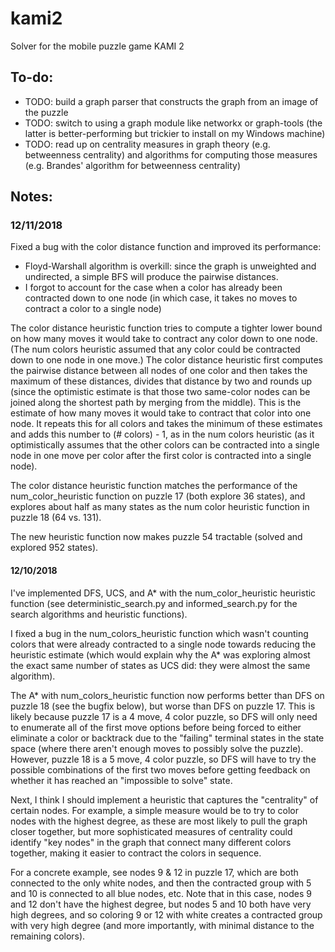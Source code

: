 # kami2
Solver for the mobile puzzle game KAMI 2

## To-do:
- TODO: build a graph parser that constructs the graph from an image of the puzzle
- TODO: switch to using a graph module like networkx or graph-tools (the latter
is better-performing but trickier to install on my Windows machine)
- TODO: read up on centrality measures in graph theory (e.g. betweenness
centrality) and algorithms for computing those measures (e.g. Brandes' algorithm
for betweenness centrality)


## Notes:

### 12/11/2018
Fixed a bug with the color distance function and improved its performance:
- Floyd-Warshall algorithm is overkill: since the graph is unweighted and
undirected, a simple BFS will produce the pairwise distances.
- I forgot to account for the case when a color has already been contracted down
to one node (in which case, it takes no moves to contract a color to a single
node)

The color distance heuristic function tries to compute a tighter lower bound on
how many moves it would take to contract any color down to one node. (The num
colors heuristic assumed that any color could be contracted down to one node in
one move.) The color distance heuristic first computes the pairwise distance
between all nodes of one color and then takes the maximum of these distances,
divides that distance by two and rounds up (since the optimistic estimate is
that those two same-color nodes can be joined along the shortest path by merging
from the middle). This is the estimate of how many moves it would take to
contract that color into one node. It repeats this for all colors and takes the
minimum of these estimates and adds this number to (# colors) - 1, as in the
num colors heuristic (as it optimistically assumes that the other colors can
be contracted into a single node in one move per color after the first color
is contracted into a single node).

The color distance heuristic function matches the performance of the
num_color_heuristic function on puzzle 17 (both explore 36 states), and
explores about half as many states as the num color heuristic function in
puzzle 18 (64 vs. 131).

The new heuristic function now makes puzzle 54 tractable (solved and explored
952 states).

#### 12/10/2018
I've implemented DFS, UCS, and A* with the num_color_heuristic heuristic
function (see deterministic_search.py and informed_search.py for the search
algorithms and heuristic functions).

I fixed a bug in the num_colors_heuristic function which wasn't counting
colors that were already contracted to a single node towards reducing the
heuristic estimate (which would explain why the A* was exploring almost the
exact same number of states as UCS did: they were almost the same algorithm).

The A* with num_colors_heuristic function now performs better than DFS on puzzle
18 (see the bugfix below), but worse than DFS on puzzle 17. This is likely
because puzzle 17 is a 4 move, 4 color puzzle, so DFS will only need to
enumerate all of the first move options before being forced to either eliminate
a color or backtrack due to the "failing" terminal states in the state space
(where there aren't enough moves to possibly solve the puzzle). However, puzzle
18 is a 5 move, 4 color puzzle, so DFS will have to try the possible
combinations of the first two moves before getting feedback on whether it has
reached an "impossible to solve" state.

Next, I think I should implement a heuristic that captures the "centrality" of
certain nodes. For example, a simple measure would be to try to color nodes with
the highest degree, as these are most likely to pull the graph closer together,
but more sophisticated measures of centrality could identify "key nodes" in the
graph that connect many different colors together, making it easier to contract
the colors in sequence.

For a concrete example, see nodes 9 & 12 in puzzle 17, which are both connected
to the only white nodes, and then the contracted group with 5 and 10 is
connected to all blue nodes, etc. Note that in this case, nodes 9 and 12 don't
have the highest degree, but nodes 5 and 10 both have very high degrees, and so
coloring 9 or 12 with white creates a contracted group with very high degree
(and more importantly, with minimal distance to the remaining colors).

